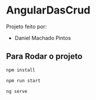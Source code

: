 # AngularDasCrud

Projeto feito por:

- Daniel Machado Pintos

## Para Rodar o projeto

```bash
npm install

npm run start

ng serve
```
